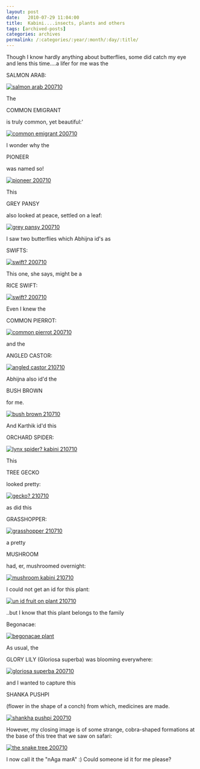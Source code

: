 ```yaml
---
layout: post
date:	2010-07-29 11:04:00
title:  Kabini....insects, plants and others
tags: [archived-posts]
categories: archives
permalink: /:categories/:year/:month/:day/:title/
---
```

Though I know hardly anything about butterflies, some did catch my eye and lens this time....a lifer for me was the

SALMON ARAB:


<a href="http://s835.photobucket.com/albums/zz275/dffrntpx/?action=view&current=IMG_7811.jpg" target="_blank"><img src="http://i835.photobucket.com/albums/zz275/dffrntpx/IMG_7811.jpg" border="0" alt="salmon arab 200710"></a>


<lj-cut text="more insects, and other stuff here">

The

COMMON EMIGRANT

is truly common, yet beautiful:'

<a href="http://s835.photobucket.com/albums/zz275/dffrntpx/?action=view&current=IMG_7805.jpg" target="_blank"><img src="http://i835.photobucket.com/albums/zz275/dffrntpx/IMG_7805.jpg" border="0" alt="common emigrant 200710"></a>

I wonder why the 

PIONEER 

was named so!

<a href="http://s835.photobucket.com/albums/zz275/dffrntpx/?action=view&current=IMG_7809.jpg" target="_blank"><img src="http://i835.photobucket.com/albums/zz275/dffrntpx/IMG_7809.jpg" border="0" alt="pioneer 200710"></a>


This 

GREY PANSY

also looked at peace, settled on a leaf:

<a href="http://s835.photobucket.com/albums/zz275/dffrntpx/?action=view&current=IMG_7814.jpg" target="_blank"><img src="http://i835.photobucket.com/albums/zz275/dffrntpx/IMG_7814.jpg" border="0" alt="grey pansy 200710"></a>

I saw two butterflies which Abhijna id's as 

SWIFTS:


<a href="http://s835.photobucket.com/albums/zz275/dffrntpx/?action=view&current=IMG_7825.jpg" target="_blank"><img src="http://i835.photobucket.com/albums/zz275/dffrntpx/IMG_7825.jpg" border="0" alt="swift? 200710"></a>


This one, she says, might be a

RICE SWIFT:

<a href="http://s835.photobucket.com/albums/zz275/dffrntpx/?action=view&current=IMG_7906.jpg" target="_blank"><img src="http://i835.photobucket.com/albums/zz275/dffrntpx/IMG_7906.jpg" border="0" alt="swift? 200710"></a>


Even I knew the 

COMMON PIERROT:

<a href="http://s835.photobucket.com/albums/zz275/dffrntpx/?action=view&current=IMG_7834.jpg" target="_blank"><img src="http://i835.photobucket.com/albums/zz275/dffrntpx/IMG_7834.jpg" border="0" alt="common pierrot 200710"></a>

and the

ANGLED CASTOR:

<a href="http://s835.photobucket.com/albums/zz275/dffrntpx/?action=view&current=IMG_8113.jpg" target="_blank"><img src="http://i835.photobucket.com/albums/zz275/dffrntpx/IMG_8113.jpg" border="0" alt="angled castor 210710"></a>


Abhijna also id'd the 

BUSH BROWN 

for me.

<a href="http://s835.photobucket.com/albums/zz275/dffrntpx/?action=view&current=IMG_8145.jpg" target="_blank"><img src="http://i835.photobucket.com/albums/zz275/dffrntpx/IMG_8145.jpg" border="0" alt="bush brown 210710"></a>


And Karthik id'd this 


ORCHARD SPIDER:


<a href="http://s835.photobucket.com/albums/zz275/dffrntpx/?action=view&current=IMG_8099.jpg" target="_blank"><img src="http://i835.photobucket.com/albums/zz275/dffrntpx/IMG_8099.jpg" border="0" alt="lynx spider? kabini 210710"></a>

This

TREE GECKO

looked pretty:


<a href="http://s835.photobucket.com/albums/zz275/dffrntpx/?action=view&current=IMG_8168.jpg" target="_blank"><img src="http://i835.photobucket.com/albums/zz275/dffrntpx/IMG_8168.jpg" border="0" alt="gecko? 210710"></a>

as did this

GRASSHOPPER:


<a href="http://s835.photobucket.com/albums/zz275/dffrntpx/?action=view&current=IMG_8177.jpg" target="_blank"><img src="http://i835.photobucket.com/albums/zz275/dffrntpx/IMG_8177.jpg" border="0" alt="grasshopper 210710"></a>

a pretty 

MUSHROOM 

had, er, mushroomed overnight:


<a href="http://s835.photobucket.com/albums/zz275/dffrntpx/?action=view&current=IMG_8120.jpg" target="_blank"><img src="http://i835.photobucket.com/albums/zz275/dffrntpx/IMG_8120.jpg" border="0" alt="mushroom kabini 210710"></a>

I could not get an id for this plant:

<a href="http://s835.photobucket.com/albums/zz275/dffrntpx/?action=view&current=IMG_7870.jpg" target="_blank"><img src="http://i835.photobucket.com/albums/zz275/dffrntpx/IMG_7870.jpg" border="0" alt="un id fruit on plant 210710"></a>

..but I know that this plant belongs to the family 

Begonacae:


<a href="http://s835.photobucket.com/albums/zz275/dffrntpx/?action=view&current=IMG_7874.jpg" target="_blank"><img src="http://i835.photobucket.com/albums/zz275/dffrntpx/IMG_7874.jpg" border="0" alt="begonacae plant"></a>

As usual, the 

GLORY LILY (Gloriosa superba) was blooming everywhere:


<a href="http://s835.photobucket.com/albums/zz275/dffrntpx/?action=view&current=IMG_7902.jpg" target="_blank"><img src="http://i835.photobucket.com/albums/zz275/dffrntpx/IMG_7902.jpg" border="0" alt="gloriosa superba 200710"></a>

and I wanted to capture this 

SHANKA PUSHPI 

(flower in the shape of a conch) from which, medicines are made.

<a href="http://s835.photobucket.com/albums/zz275/dffrntpx/?action=view&current=IMG_7907.jpg" target="_blank"><img src="http://i835.photobucket.com/albums/zz275/dffrntpx/IMG_7907.jpg" border="0" alt="shankha pushpi 200710"></a>

</lj-cut>


However, my closing image is of some strange, cobra-shaped formations at the base of this tree that we saw on safari:


<a href="http://s835.photobucket.com/albums/zz275/dffrntpx/?action=view&current=IMG_7951.jpg" target="_blank"><img src="http://i835.photobucket.com/albums/zz275/dffrntpx/IMG_7951.jpg" border="0" alt="the snake tree 200710"></a>

I now call it the "nAga marA" :) Could someone id it for me please?

